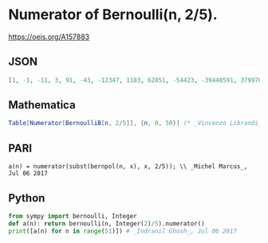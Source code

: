 # Numerator of Bernoulli\(n, 2/5\)\.
https://oeis.org/A157883
## JSON
```JSON
[1, -1, -11, 3, 91, -43, -12347, 1183, 62851, -54423, -39448591, 3799763, 27287144401, -375591203, -34562009741, 49954996743, 89299092717107, -8604866798383, -135379643536733633, 1863607913992123, 2694379428323830241, -495661415843787963, -1648224141847799919403]
```
## Mathematica
```Mathematica
Table[Numerator[BernoulliB[n, 2/5]], {n, 0, 50}] (* _Vincenzo Librandi_, Mar 16 2014 *)
```
## PARI
```PARI
a(n) = numerator(subst(bernpol(n, x), x, 2/5)); \\ _Michel Marcus_, Jul 06 2017
```
## Python
```Python
from sympy import bernoulli, Integer
def a(n): return bernoulli(n, Integer(2)/5).numerator()
print([a(n) for n in range(51)]) # _Indranil Ghosh_, Jul 06 2017
```

